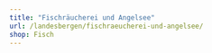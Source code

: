 ```yaml
---
title: "Fischräucherei und Angelsee"
url: /landesbergen/fischraeucherei-und-angelsee/
shop: Fisch
---
```

